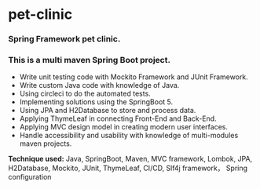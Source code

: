 # pet-clinic
### Spring Framework pet clinic.

### This is a multi maven Spring Boot project.

* Write unit testing code with Mockito Framework and JUnit Framework.
* Write custom Java code with knowledge of Java.
* Using circleci to do the automated tests.
* Implementing solutions using the SpringBoot 5.
* Using JPA and H2Database to store and process data.
* Applying ThymeLeaf in connecting Front-End and Back-End.
* Applying MVC design model in creating modern user interfaces.
* Handle accessibility and usability with knowledge of multi-modules maven projects.
                  
**Technique used:** Java, SpringBoot, Maven, MVC framework, Lombok, JPA, H2Database, Mockito, JUnit, ThymeLeaf, CI/CD, Slf4j framework， Spring configuration
